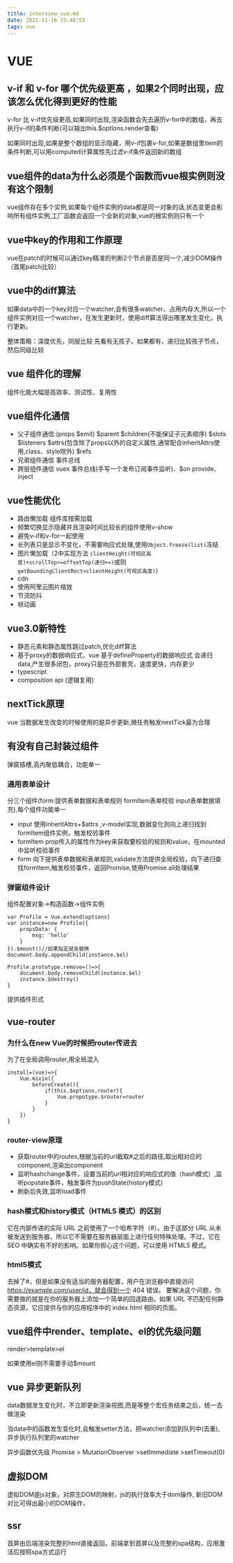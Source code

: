 ```yaml
---
title: interview_vue.md
date: 2021-11-16 15:48:53
tags: vue
---
```

# VUE
## v-if 和 v-for 哪个优先级更高 ，如果2个同时出现，应该怎么优化得到更好的性能
v-for 比 v-if优先级更高,如果同时出现,渲染函数会先去遍历v-for中的数组，再去执行v-if的条件判断(可以输出this.$options.render查看)

如果同时出现,如果是整个数组的显示隐藏，用v-if包裹v-for,如果是数组里item的条件判断,可以用computed计算属性先过滤v-if条件返回新的数组

## vue组件的data为什么必须是个函数而vue根实例则没有这个限制
vue组件存在多个实例,如果每个组件实例的data都是同一对象的话,状态变更会影响所有组件实例,工厂函数会返回一个全新的对象,vue的根实例则只有一个

## vue中key的作用和工作原理
vue在patch的时候可以通过key精准的判断2个节点是否是同一个,减少DOM操作（首尾patch比较）

## vue中的diff算法
如果data中的一个key对应一个watcher,会有很多watcher，占用内存大,所以一个组件实例对应一个watcher，在发生更新时，使用diff算法得出哪里发生变化，执行更新。

整体策略：深度优先，同层比较
先看有无孩子，如果都有，递归比较孩子节点，然后同级比较

## vue 组件化的理解
组件化能大幅提高效率、测试性、复用性
## vue组件化通信
- 父子组件通信:(props $emit) $parent $children(不能保证子元素顺序) $slots $listeners $attrs(包含除了props以外的自定义属性,通常配合inheritAttrs使用,class、style除外) $refs
- 兄弟组件通信 事件总线
- 跨层组件通信 vuex 事件总线(手写一个发布订阅事件监听)、$on provide、inject

## vue性能优化
- 路由懒加载 组件库按需加载
- 频繁切换显示隐藏并且渲染时间比较长的组件使用v-show
- 避免v-if和v-for一起使用
- 长列表只是显示不变化，不需要响应式处理,使用`Object.freeze(list)`冻结
- 图片懒加载（2中实现方法 `clientHeight(可视区高度)+scrollTop>=offsetTop(递归+=)`或则 `getBoundingClientRect<clientHeight(可视区高度)`）
- cdn 
- 使用阿里云图片缩放
- 节流防抖
- 帧动画

## vue3.0新特性
- 静态元素和静态属性跳过patch,优化diff算法
- 基于proxy的数据响应式，vue 基于defineProperty的数据响应式 会递归data,产生很多闭包，proxy只是在外部套壳，速度更快，内存更少
- typescript
- composition api (逻辑复用)
## nextTick原理
vue 当数据发生改变的时候使用的是异步更新,微任务触发nextTick最为合理
## 有没有自己封装过组件
弹窗插槽,高内聚低耦合，功能单一 

### 通用表单设计
分三个组件(form:提供表单数据和表单规则 formItem表单校验 input表单数据填充),每个组件功能单一

- input 使用inheritAttrs+$attrs ,v-model实现,数据变化则向上递归找到formItem组件实例，触发校验事件
- formItem prop传入的属性作为key来获取要校验的规则和value，在mounted中监听校验事件
- form 向下提供表单数据和表单规则,validate方法提供全局校验，向下递归查找formItem,触发校验事件，返回Promise,使用Promise.all处理结果

### 弹窗组件设计
组件配置对象->构造函数->组件实例

```
var Profile = Vue.extend(options)
var instance=new Profile({
    propsData: {
        msg: 'hello'
    }
}).$mount()//如果指定就会替换
document.body.appendChild(instance.$el)

Profile.prototype.remove=()=>{
    document.body.removeChild(instance.$el)
    instance.$destroy()
}
```
提供插件形式

## vue-router
### 为什么在new Vue的时候把router传进去
为了在全局调用router,用全局混入
```
install=(vue)=>{
    Vue.mixin({
        beforeCreate(){
            if(this.$options.router){
                Vue.propotype.$router=router
            }
        }
    })
}

```
### router-view原理
- 获取router中的routes,根据当前的url截取#之后的路径,取出相对应的component,渲染出component
- 监听hashchange事件，设置当前的url相对应的响应式的值（hash模式）,监听popstate事件，触发事件为pushState(history模式)
- 刷新后失效,监听load事件

### hash模式和history模式（HTML5 模式）的区别
它在内部传递的实际 URL 之前使用了一个哈希字符（#）。由于这部分 URL 从未被发送到服务器，所以它不需要在服务器层面上进行任何特殊处理。不过，它在 SEO 中确实有不好的影响。如果你担心这个问题，可以使用 HTML5 模式。
### html5模式
去掉了#，但是如果没有适当的服务器配置，用户在浏览器中直接访问 https://example.com/user/id，就会得到一个 404 错误。
要解决这个问题，你需要做的就是在你的服务器上添加一个简单的回退路由。如果 URL 不匹配任何静态资源，它应提供与你的应用程序中的 index.html 相同的页面。
## vue组件中render、template、el的优先级问题
render>template>el

如果使用el则不需要手动$mount

## vue 异步更新队列
data数据发生变化时，不立即更新渲染视图,而是等整个宏任务结束之后，统一去做渲染

当data中的函数发生变化时,会触发setter方法，把watcher添加到队列中(去重), 异步执行队列里的watcher

异步函数优先级
Promise > MutationObserver >setImmediate >setTimeout(0)

## 虚拟DOM
虚拟DOM是js对象，对原生DOM的映射，js的执行效率大于dom操作, 新旧DOM对比可得出最小的DOM操作，

## ssr
首屏由后端渲染完整的html直接返回，前端拿到首屏以及完整的spa结构，应用激活后按照spa方式运行